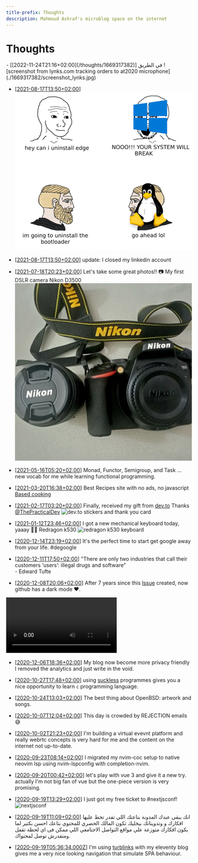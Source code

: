 ```yaml
---
title-prefix: Thoughts
description: Mahmoud Ashraf's microblog space on the internet
---
```


<style>
img {
    object-fit: contain;
    }

#thoughts > ul > li {
        display: flex;
        border-bottom: 2px solid var(--c5);
    }
</style>

# Thoughts

<div class="thoughts">
- [[2022-11-24T21:16+02:00](/thoughts/1669317382)]  
في الطريق  
![screenshot from lynks.com tracking orders to at2020 microphone](./1669317382/screenshot_lynks.jpg)

- [[2021-08-17T13:50+02:00](/thoughts/1634330500)]  
![mem about windows limition](./1634330500/f938c755fc3bd836.jpg)

- [[2021-08-17T13:50+02:00](/thoughts/1629201049)] update: I closed my linkedin 
account

- [[2021-07-18T20:23+02:00](/thoughts/1626632598)] Let's take some great
  photos!! 📷 My first DSLR camera Nikon D3500 ![Nikon D3500 with lens](./1626632598/d3500.jpg)

- [[2021-05-16T05:20+02:00](/thoughts/1621135238)]
Monad, Functor, Semigroup, and Task ... new vocab for me while learning
functional programming.

- [[2021-03-20T16:38+02:00](/thoughts/1616251095)]
Best Recipes site with no ads, no javascript 
[Based cooking](https://based.cooking/)

- [[2021-02-17T03:20+02:00](/thoughts/1613524846)]
Finally, received my gift from [dev.to](https://dev.to)
Thanks [@ThePracticalDev](https://twitter.com/ThePracticalDev)
![dev.to stickers and thank you card](./1613524846/dev-gift.jpg)

- [[2021-01-12T23:46+02:00](/thoughts/1610488005)]
I got a new mechanical keyboard today, yaaay 🎊🎊
Redragon k530
![redragon k530 keyboard](./1610488005/mech.jpg)

- [[2020-12-14T23:19+02:00](/thoughts/1607980789)]
It's the perfect time to start get google away from your life. #degoogle

- [[2020-12-11T17:50+02:00](/thoughts/1607701838)]
"There are only two industries that call their customers ‘users’: 
illegal drugs and software"  
\- Edward Tufte

- [[2020-12-08T20:06+02:00](/thoughts/1607450816)]
After 7 years since this [Issue](https://github.com/isaacs/github/issues/66) 
created, now github has a dark mode ❤.
<video controls>
  <source src="1607450816/github-dark.mp4" type="video/mp4">
</video>

- [[2020-12-06T18:36+02:00](/thoughts/1607272609)]
My blog now become more privacy friendly I removed the analytics and just
write in the void.

- [[2020-10-27T17:48+02:00](/thoughts/1603813689)]
using [suckless](https://suckless.org) programmes gives you a nice opportunity
to learn `c` programming language.

- [[2020-10-24T13:03+02:00](/thoughts/1603537430)]
The best thing about OpenBSD: artwork and songs.

- [[2020-10-07T12:04+02:00](/thoughts/1602065053)]
This day is crowded by REJECTION emails 😅

- [[2020-10-02T21:23+02:00](/thoughts/1601666637)]
I'm building a virtual evevnt platform and really webrtc concepts
is very hard for me and the content on the internet not up-to-date.

- [[2020-09-23T08:14+02:00](/thoughts/1600841685)]
I migrated my nvim-coc setup to native neovim lsp using nvim-lspconfig with completion-nvim.

- [[2020-09-20T00:42+02:00](/thoughts/1600555336)]
let's play with vue 3 and give it a new try. actually I'm not big fan of vue but the one-piece version is very
promising.

- [[2020-09-19T13:29+02:00](/thoughts/1600514947)]
I just got my free ticket to #nextjsconf!
![nextjsconf](./1600514947/ticket.png)

- [[2020-09-19T11:09+02:00](/thoughts/1600506588)]
انك يبقي عندك المدونة بتاعتك اللي تقدر تحط عليها افكارك و وتدويناتك بيخليك تكون المالك الحصري للمحتوي بتاعك احسن بكتير لما يكون افكارك متوزعة علي مواقع التواصل الاجتامعي اللي ممكن فى اي لحظة تقفل ومتقدرش توصل لمحتواك.  

- [[2020-09-19T05:36:34.000Z](/thoughts/1600493794)]
I'm using [turblinks](https://github.com/turbolinks/turbolinks) with my eleventy blog gives me a very nice looking navigation that simulate SPA behaviour. 
</div>
